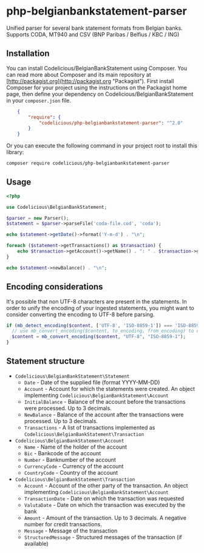 # php-belgianbankstatement-parser

Unified parser for several bank statement formats from Belgian banks.
Supports CODA, MT940 and CSV (BNP Paribas / Belfius / KBC / ING)

## Installation

You can install Codelicious/BelgianBankStatement using Composer. You can read more about Composer and its main repository at
[http://packagist.org](http://packagist.org "Packagist"). First install Composer for your project using the instructions on the
Packagist home page, then define your dependency on Codelicious/BelgianBankStatement in your `composer.json` file.

```json
    {
        "require": {
            "codelicious/php-belgianbankstatement-parser": "^2.0"
        }
    }
```

Or you can execute the following command in your project root to install this library:

```sh
composer require codelicious/php-belgianbankstatement-parser
```

## Usage

```php
<?php

use Codelicious\BelgianBankStatement;

$parser = new Parser();
$statement = $parser->parseFile('coda-file.cod', 'coda');

echo $statement->getDate()->format('Y-m-d') . "\n";

foreach ($statement->getTransactions() as $transaction) {
    echo $transaction->getAccount()->getName() . ": " . $transaction->getAmount() . "\n";
}

echo $statement->newBalance() . "\n";
```

## Encoding considerations

It's possible that non UTF-8 characters are present in the statements.
In order to unify the encoding of your ingested statements, you might want to consider converting the encoding to UTF-8 before parsing.

```php
if (mb_detect_encoding($content, ['UTF-8', 'ISO-8859-1']) === 'ISO-8859-1') {
  // use mb_convert_encoding($content, to_encoding, from_encoding) to convert to UTF-8
  $content = mb_convert_encoding($content, "UTF-8", "ISO-8859-1");
}
```

## Statement structure

* `Codelicious\BelgianBankStatement\Statement`
  * `Date` - Date of the supplied file (format YYYY-MM-DD)
  * `Account` - Account for which the statements were created. An object implementing `Codelicious\BelgianBankStatement\Account`
  * `InitialBalance` - Balance of the account before the transactions were processed. Up to 3 decimals.
  * `NewBalance` - Balance of the account after the transactions were processed. Up to 3 decimals.
  * `Transactions` - A list of transactions implemented as `Codelicious\BelgianBankStatement\Transaction`
* `Codelicious\BelgianBankStatement\Account`
  * `Name` - Name of the holder of the account
  * `Bic` - Bankcode of the account
  * `Number` - Banknumber of the account
  * `CurrencyCode` - Currency of the account
  * `CountryCode` - Country of the account
* `Codelicious\BelgianBankStatement\Transaction`
  * `Account` - Account of the other party of the transaction. An object implementing `Codelicious\BelgianBankStatement\Account`
  * `TransactionDate` - Date on which the transaction was requested
  * `ValutaDate` - Date on which the transaction was executed by the bank
  * `Amount` - Amount of the transaction. Up to 3 decimals. A negative number for credit transactions.
  * `Message` - Message of the transaction
  * `StructuredMessage` - Structured messages of the transaction (if available)
